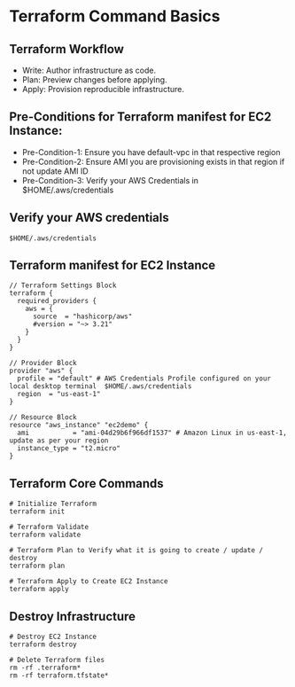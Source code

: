 # Terraform Command Basics

## Terraform Workflow
 - Write: Author infrastructure as code.
 - Plan: Preview changes before applying.
 - Apply: Provision reproducible infrastructure.

## Pre-Conditions for Terraform manifest for EC2 Instance:
 - Pre-Condition-1: Ensure you have default-vpc in that respective region
 - Pre-Condition-2: Ensure AMI you are provisioning exists in that region if not update AMI ID
 - Pre-Condition-3: Verify your AWS Credentials in $HOME/.aws/credentials

## Verify your AWS credentials
```
$HOME/.aws/credentials
```

## Terraform manifest for EC2 Instance
```
// Terraform Settings Block
terraform {
  required_providers {
    aws = {
      source  = "hashicorp/aws"
      #version = "~> 3.21"
    }
  }
}

// Provider Block
provider "aws" {
  profile = "default" # AWS Credentials Profile configured on your local desktop terminal  $HOME/.aws/credentials
  region  = "us-east-1"
}

// Resource Block
resource "aws_instance" "ec2demo" {
  ami           = "ami-04d29b6f966df1537" # Amazon Linux in us-east-1, update as per your region
  instance_type = "t2.micro"
}
```

## Terraform Core Commands
```
# Initialize Terraform
terraform init

# Terraform Validate
terraform validate

# Terraform Plan to Verify what it is going to create / update / destroy
terraform plan

# Terraform Apply to Create EC2 Instance
terraform apply
```

## Destroy Infrastructure

```
# Destroy EC2 Instance
terraform destroy

# Delete Terraform files 
rm -rf .terraform*
rm -rf terraform.tfstate*
```